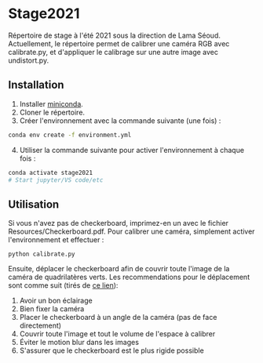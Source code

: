 # Stage2021

Répertoire de stage à l'été 2021 sous la direction de Lama Séoud.
Actuellement, le répertoire permet de calibrer une caméra RGB avec calibrate.py, et d'appliquer le calibrage sur une autre image avec undistort.py.

## Installation

1. Installer [miniconda](https://docs.conda.io/en/latest/miniconda.html).
2. Cloner le répertoire.
3. Créer l'environnement avec la commande suivante (une fois) : 
```bash
conda env create -f environment.yml
```
4. Utiliser la commande suivante pour activer l'environnement à chaque fois :
```bash
conda activate stage2021 
# Start jupyter/VS code/etc
```

## Utilisation

Si vous n'avez pas de checkerboard, imprimez-en un avec le fichier Resources/Checkerboard.pdf.
Pour calibrer une caméra, simplement activer l'environnement et effectuer :
```
python calibrate.py
```
Ensuite, déplacer le checkerboard afin de couvrir toute l'image de la caméra de quadrilatères verts.
Les recommendations pour le déplacement sont comme suit (tirés de [ce lien](https://stackoverflow.com/questions/12794876/how-to-verify-the-correctness-of-calibration-of-a-webcam/12821056#12821056)):
1. Avoir un bon éclairage
2. Bien fixer la caméra
3. Placer le checkerboard à un angle de la caméra (pas de face directement)
4. Couvrir toute l'image et tout le volume de l'espace à calibrer
5. Éviter le motion blur dans les images
6. S'assurer que le checkerboard est le plus rigide possible

